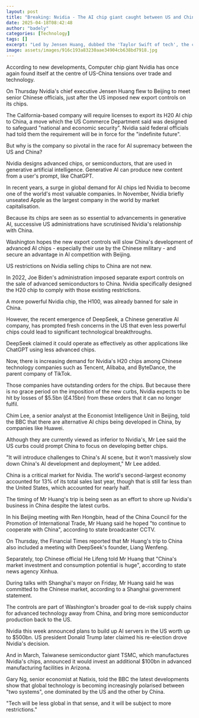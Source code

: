 ```yaml
---
layout: post
title: "Breaking: Nvidia - The AI chip giant caught between US and China"
date: 2025-04-18T08:42:48
author: "badely"
categories: [Technology]
tags: []
excerpt: "Led by Jensen Huang, dubbed the 'Taylor Swift of tech', the chip giant has become pivotal in the race for AI supremacy."
image: assets/images/916c193a83230aae34904cb638bd7918.jpg
---
```


According to new developments, Computer chip giant Nvidia has once again found itself at the centre of US-China tensions over trade and technology.

On Thursday Nvidia's chief executive Jensen Huang flew to Beijing to meet senior Chinese officials, just after the US imposed new export controls on its chips.

The California-based company will require licenses to export its H20 AI chip to China, a move which the US Commerce Department said was designed to safeguard "national and economic security". Nvidia said federal officials had told them the requirement will be in force for the "indefinite future".

But why is the company so pivotal in the race for AI supremacy between the US and China?

Nvidia designs advanced chips, or semiconductors, that are used in generative artificial intelligence. Generative AI can produce new content from a user's prompt, like ChatGPT.

In recent years, a surge in global demand for AI chips led Nvidia to become one of the world's most valuable companies. In November, Nvidia briefly unseated Apple as the largest company in the world by market capitalisation.

Because its chips are seen as so essential to advancements in generative AI, successive US administrations have scrutinised Nvidia's relationship with China.

Washington hopes the new export controls will slow China's development of advanced AI chips - especially their use by the Chinese military - and secure an advantage in AI competition with Beijing.

US restrictions on Nvidia selling chips to China are not new.

In 2022, Joe Biden's administration imposed separate export controls on the sale of advanced semiconductors to China. Nvidia specifically designed the H20 chip to comply with those existing restrictions.

A more powerful Nvidia chip, the H100, was already banned for sale in China.

However, the recent emergence of DeepSeek, a Chinese generative AI company, has prompted fresh concerns in the US that even less powerful chips could lead to significant technological breakthroughs.

DeepSeek claimed it could operate as effectively as other applications like ChatGPT using less advanced chips. 

Now, there is increasing demand for Nvidia's H20 chips among Chinese technology companies such as Tencent, Alibaba, and ByteDance, the parent company of TikTok.

Those companies have outstanding orders for the chips. But because there is no grace period on the imposition of the new curbs, Nvidia expects to be hit by losses of $5.5bn (£4.15bn) from these orders that it can no longer fulfil.

Chim Lee, a senior analyst at the Economist Intelligence Unit in Beijing, told the BBC that there are alternative AI chips being developed in China, by companies like Huawei. 

Although they are currently viewed as inferior to Nvidia's, Mr Lee said the US curbs could prompt China to focus on developing better chips.

"It will introduce challenges to China's AI scene, but it won't massively slow down China's AI development and deployment," Mr Lee added.

China is a critical market for Nvidia. The world's second-largest economy accounted for 13% of its total sales last year,  though that is still far less than the United States, which accounted for nearly half.

The timing of Mr Huang's trip is being seen as an effort to shore up Nvidia's business in China despite the latest curbs.

In his Beijing meeting with Ren Hongbin, head of the China Council for the Promotion of International Trade, Mr Huang said he hoped "to continue to cooperate with China", according to state broadcaster CCTV.

On Thursday, the Financial Times reported that Mr Huang's trip to China also included a meeting with DeepSeek's founder, Liang Wenfeng.

Separately, top Chinese official He Lifeng told Mr Huang that "China's market investment and consumption potential is huge", according to state news agency Xinhua.

During talks with Shanghai's mayor on Friday, Mr Huang said he was committed to the Chinese market, according to a Shanghai government statement.

The controls are part of Washington's broader goal to de-risk supply chains for advanced technology away from China, and bring more semiconductor production back to the US.

Nvidia this week announced plans to build up AI servers in the US worth up to $500bn. US president Donald Trump later claimed his re-election drove Nvidia's decision.

And in March, Taiwanese semiconductor giant TSMC, which manufactures Nvidia's chips, announced it would invest an additional $100bn in advanced manufacturing facilities in Arizona.

Gary Ng, senior economist at Natixis, told the BBC the latest developments show that global technology is becoming increasingly polarised between "two systems", one dominated by the US and the other by China.

"Tech will be less global in that sense, and it will be subject to more restrictions."

